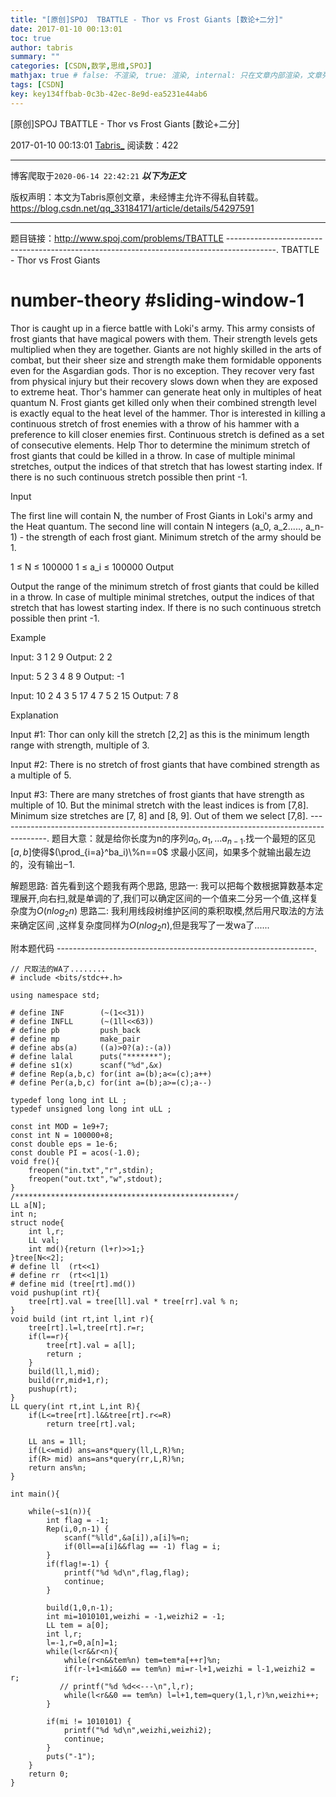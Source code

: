 ```yaml
---
title: "[原创]SPOJ  TBATTLE - Thor vs Frost Giants [数论+二分]"
date: 2017-01-10 00:13:01
toc: true
author: tabris
summary: ""
categories: [CSDN,数学,思维,SPOJ]
mathjax: true # false: 不渲染, true: 渲染, internal: 只在文章内部渲染，文章列表中不渲染
tags: [CSDN]
key: key134ffbab-0c3b-42ec-8e9d-ea5231e44ab6
---
```


[原创]SPOJ  TBATTLE - Thor vs Frost Giants [数论+二分]

2017-01-10 00:13:01  [Tabris_](https://me.csdn.net/qq_33184171) 阅读数：422

---

博客爬取于`2020-06-14 22:42:21`
***以下为正文***

版权声明：本文为Tabris原创文章，未经博主允许不得私自转载。
https://blog.csdn.net/qq_33184171/article/details/54297591

<!-- more -->

---

题目链接：http://www.spoj.com/problems/TBATTLE
------------------------------------------------------------------------------------------.
TBATTLE - Thor vs Frost Giants
# number-theory #sliding-window-1

Thor is caught up in a fierce battle with Loki's army. This army consists of frost giants that have magical powers with them. Their strength levels gets multiplied when they are together. Giants are not highly skilled in the arts of combat, but their sheer size and strength make them formidable opponents even for the Asgardian gods. Thor is no exception. They recover very fast from physical injury but their recovery slows down when they are exposed to extreme heat. 
Thor's hammer can generate heat only in multiples of heat quantum N. Frost giants get killed only when their combined strength level is exactly equal to the heat level of the hammer. Thor is interested in killing a continuous stretch of frost enemies with a throw of his hammer with a preference to kill closer enemies first.
Continuous stretch is defined as a set of consecutive elements.
Help Thor to determine the minimum stretch of frost giants that could be killed in a throw. In case of multiple minimal stretches, output the indices of that stretch that has lowest starting index. If there is no such continuous stretch possible then print -1.

Input

The first line will contain N, the number of Frost Giants in Loki's army and the Heat quantum.
The second line will contain N integers (a_0, a_2....., a_n-1) - the strength of each frost giant. 
Minimum stretch of the army should be 1.

1 ≤ N ≤ 100000
1 ≤ a_i ≤ 100000
Output

Output the range of the minimum stretch of frost giants that could be killed in a throw. In case of multiple minimal stretches, output the indices of that stretch that has lowest starting index.
If there is no such continuous stretch possible then print -1.

Example

Input:
3
1 2 9
Output: 
2 2

Input: 
5 
2 3 4 8 9
Output:
-1

Input:
10
2 4 3 5 17 4 7 5 2 15
Output:
7 8


Explanation

Input #1:
Thor can only kill the stretch [2,2] as this is the minimum length range with strength, multiple of 3.

Input #2:
There is no stretch of frost giants that have combined strength as a multiple of 5.

Input #3:
There are many stretches of frost giants that have strength as multiple of 10. But the minimal stretch with the least indices is from [7,8]. Minimum size stretches are [7, 8] and [8, 9]. Out of them we select [7,8].
------------------------------------------------------------------------------------------.
题目大意：就是给你长度为n的序列$a_0,a_1,...a_{n-1}$.找一个最短的区见$[a,b]$使得$(\prod_{i=a}^ba_i)\%n==0$ 求最小区间，如果多个就输出最左边的，没有输出$-1$.


解题思路:
首先看到这个题我有两个思路,
思路一:  我可以把每个数根据算数基本定理展开,向右扫,就是单调的了,我们可以确定区间的一个值来二分另一个值,这样复杂度为$O(nlog_2n)$
思路二:  我利用线段树维护区间的乘积取模,然后用尺取法的方法来确定区间 ,这样复杂度同样为$O(nlog_2n)$,但是我写了一发wa了......


附本题代码
----------------------------------------------------------------.
```
// 尺取法的WA了........
# include <bits/stdc++.h>

using namespace std;

# define INF        (~(1<<31))
# define INFLL      (~(1ll<<63))
# define pb         push_back
# define mp         make_pair
# define abs(a)     ((a)>0?(a):-(a))
# define lalal      puts("*******");
# define s1(x)      scanf("%d",&x)
# define Rep(a,b,c) for(int a=(b);a<=(c);a++)
# define Per(a,b,c) for(int a=(b);a>=(c);a--)

typedef long long int LL ;
typedef unsigned long long int uLL ;

const int MOD = 1e9+7;
const int N = 100000+8;
const double eps = 1e-6;
const double PI = acos(-1.0);
void fre(){
    freopen("in.txt","r",stdin);
    freopen("out.txt","w",stdout);
}
/*************************************************/
LL a[N];
int n;
struct node{
    int l,r;
    LL val;
    int md(){return (l+r)>>1;}
}tree[N<<2];
# define ll  (rt<<1)
# define rr  (rt<<1|1)
# define mid (tree[rt].md())
void pushup(int rt){
    tree[rt].val = tree[ll].val * tree[rr].val % n;
}
void build (int rt,int l,int r){
    tree[rt].l=l,tree[rt].r=r;
    if(l==r){
        tree[rt].val = a[l];
        return ;
    }
    build(ll,l,mid);
    build(rr,mid+1,r);
    pushup(rt);
}
LL query(int rt,int L,int R){
    if(L<=tree[rt].l&&tree[rt].r<=R)
        return tree[rt].val;

    LL ans = 1ll;
    if(L<=mid) ans=ans*query(ll,L,R)%n;
    if(R> mid) ans=ans*query(rr,L,R)%n;
    return ans%n;
}

int main(){

    while(~s1(n)){
        int flag = -1;
        Rep(i,0,n-1) {
            scanf("%lld",&a[i]),a[i]%=n;
            if(0ll==a[i]&&flag == -1) flag = i;
        }
        if(flag!=-1) {
            printf("%d %d\n",flag,flag);
            continue;
        }

        build(1,0,n-1);
        int mi=1010101,weizhi = -1,weizhi2 = -1;
        LL tem = a[0];
        int l,r;
        l=-1,r=0,a[n]=1;
        while(l<r&&r<n){
            while(r<n&&tem%n) tem=tem*a[++r]%n;
            if(r-l+1<mi&&0 == tem%n) mi=r-l+1,weizhi = l-1,weizhi2 = r;
           // printf("%d %d<<---\n",l,r);
            while(l<r&&0 == tem%n) l=l+1,tem=query(1,l,r)%n,weizhi++;
        }

        if(mi != 1010101) {
            printf("%d %d\n",weizhi,weizhi2);
            continue;
        }
        puts("-1");
    }
    return 0;
}

```
